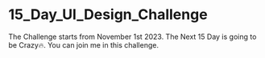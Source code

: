# 15_Day_UI_Design_Challenge
The Challenge starts from November 1st 2023. The Next 15 Day is going to be Crazy🔥. You can join me in this challenge.
